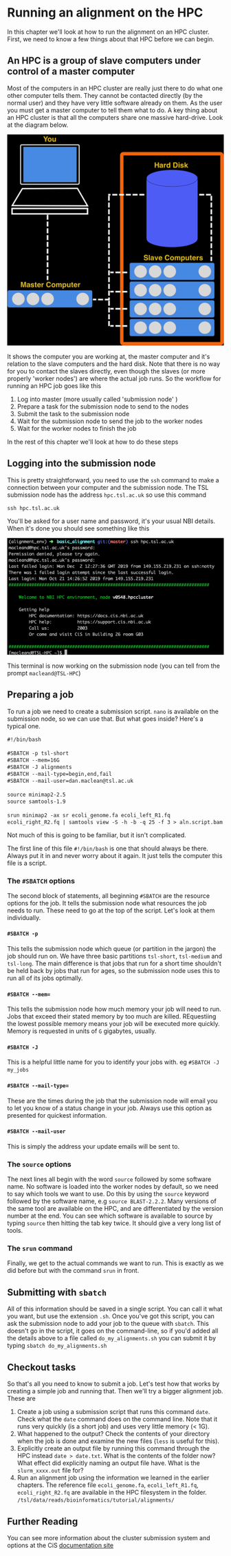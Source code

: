 # Running an alignment on the HPC

In this chapter we'll look at how to run the alignment on an HPC cluster. First, we need to know a few things about that HPC before we can begin.

## An HPC is a group of slave computers under control of a master computer

Most of the computers in an HPC cluster are really just there to do what one other computer tells them. They cannot be contacted directly (by the normal user) and they have very little software already on them. As the user you must get a master computer to tell them what to do. A key thing about an HPC cluster is that all the computers share one massive hard-drive. Look at the diagram below. 

![](hpc_graphic.png)

It shows the computer you are working at, the master computer and it's relation to the slave computers and the hard disk. Note that there is no way for you to contact the slaves directly, even though the slaves (or more properly 'worker nodes') are where the actual job runs. So the workflow for running an HPC job goes like this

  1. Log into master (more usually called 'submission node' )
  2. Prepare a task for the submission node to send to the nodes
  3. Submit the task to the submission node
  4. Wait for the submission node to send the job to the worker nodes
  5. Wait for the worker nodes to finish the job
  
In the rest of this chapter we'll look at how to do these steps

## Logging into the submission node

This is pretty straightforward, you need to use the `ssh` command to make a connection between your computer and the submission node. The TSL submission node has the address `hpc.tsl.ac.uk` so use this command

```
ssh hpc.tsl.ac.uk
```

You'll be asked for a user name and password, it's your usual NBI details. When it's done you should see something like this

![](login.png)


This terminal is now working on the submission node (you can tell from the prompt `macleand@TSL-HPC`)

## Preparing a job

To run a job we need to create a submission script. `nano` is available on the submission node, so we can use that. But what goes inside? Here's a typical one.

```
#!/bin/bash

#SBATCH -p tsl-short
#SBATCH --mem=16G
#SBATCH -J alignments
#SBATCH --mail-type=begin,end,fail
#SBATCH --mail-user=dan.maclean@tsl.ac.uk

source minimap2-2.5
source samtools-1.9

srun minimap2 -ax sr ecoli_genome.fa ecoli_left_R1.fq ecoli_right_R2.fq | samtools view -S -h -b -q 25 -f 3 > aln.script.bam

```


Not much of this is going to be familiar, but it isn't complicated. 

The first line of this file `#!/bin/bash` is one that should always be there. Always put it in and never worry about it again. It just tells the computer this file is a script.

### The `#SBATCH` options

The second block of statements, all beginning `#SBATCH` are the resource options for the job. It tells the submission node what resources the job needs to run. These need to go at the top of the script. Let's look at them individually.

#### `#SBATCH -p`

This tells the submission node which queue (or partition in the jargon) the job should run on. We have three basic partitions `tsl-short`, `tsl-medium` and `tsl-long`. The main difference is that jobs that run for a short time shouldn't be held back by jobs that run for ages, so the submission node uses this to run all of its jobs optimally.


#### `#SBATCH --mem=` 

This tells the submission node how much memory your job will need to run. Jobs that exceed their stated memory by too much are killed. REquestiing the lowest possible memory means your job will be executed more quickly. Memory is requested in units of `G` gigabytes, usually.

#### `#SBATCH -J`

This is a helpful little name for you to identify your jobs with. eg `#SBATCH -J my_jobs`

#### `#SBATCH --mail-type=`

These are the times during the job that the submission node will email you to let you know of a status change in your job. Always use this option as presented for quickest information.

#### `#SBATCH --mail-user`

This is simply the address your update emails will be sent to.


### The `source` options 

The next lines all begin with the word `source` followed by some software name. No software is loaded into the worker nodes by default, so we need to say which tools we want to use. Do this by using the `source` keyword followed by the software name, e.g `source BLAST-2.2.2`. Many versions of the same tool are available on the HPC, and are differentiated by the version number at the end. You can see which software is available to source by typing `source` then hitting the tab key twice. It should give a very long list of tools.

### The `srun` command

Finally, we get to the actual commands we want to run. This is exactly as we did before but with the command `srun` in front. 

## Submitting with `sbatch`

All of this information should be saved in a single script. You can call it what you want, but use the extension `.sh`. Once you've got this script, you can ask the submission node to add your job to the queue with `sbatch`. This doesn't go in the script, it goes on the command-line, so if you'd added all the details above to a file called `do_my_alignments.sh` you can submit it by typing `sbatch do_my_alignments.sh`

## Checkout tasks

So that's all you need to know to submit a job. Let's test how that works by creating a simple job and running that. Then we'll try a bigger alignment job. These are 


  1. Create a job using a submission script that runs this command `date`. Check what the `date` command does on the command line. Note that it runs very quickly (is a short job) and uses very little memory (< 1G).
  2. What happened to the output? Check the contents of your directory when the job is done and examine the new files (`less` is useful for this). 
  3. Explicitly create an output file by running this command through the HPC instead `date > date.txt`. What is the contents of the folder now? What effect did explicitly naming an output file have. What is the `slurm_xxxx.out` file for?
  4. Run an alignment job using the information we learned in the earlier chapters. The reference file `ecoli_genome.fa`, `ecoli_left_R1.fq`, `ecoli_right_R2.fq` are available in the HPC filesystem in the folder. `/tsl/data/reads/bioinformatics/tutorial/alignments/` 
  
## Further Reading

You can see more information about the cluster submission system and options at the CiS [documentation site](https://docs.cis.nbi.ac.uk/display/CIS/Run+a+simple+job+on+the+cluster) 
